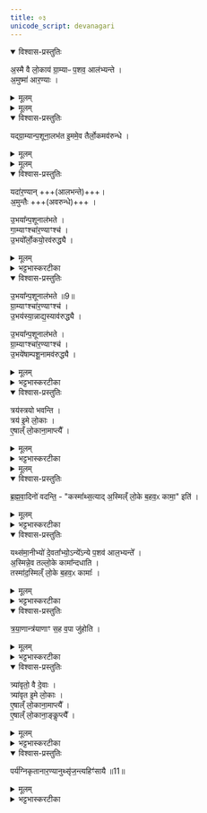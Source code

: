 ```yaml
---
title: ०३
unicode_script: devanagari
---
```



<details open><summary>विश्वास-प्रस्तुतिः</summary>

अ॒स्मै वै लो॒काय॑ ग्रा॒म्याᳶ प॒शव॒ आल॑भ्यन्ते ।  
अ॒मुष्मा॑ आर॒ण्याः ।  
</details>

<details><summary>मूलम्</summary>

अ॒स्मै वै लो॒काय॑ ग्रा॒म्याᳶ प॒शव॒ आल॑भ्यन्ते ।  
अ॒मुष्मा॑ आर॒ण्याः ।  
</details>


<details><summary>मूलम्</summary>

यद्ग्रा॒म्यान्प॒शूना॒लभ॑ते ।  
इ॒ममे॒व तैर्लो॒कमव॑रुन्धे ।  
</details>

<details open><summary>विश्वास-प्रस्तुतिः</summary>

यद्ग्रा॒म्यान्प॒शूना॒लभ॑त इ॒ममे॒व तैर्लो॒कमव॑रुन्धे ।  
</details>

<details><summary>मूलम्</summary>

यद्ग्रा॒म्यान्प॒शूना॒लभ॑त इ॒ममे॒व तैर्लो॒कमव॑रुन्धे ।  
</details>


<details><summary>मूलम्</summary>

यदा॑र॒ण्यान् ।  
अ॒मुन्तैः।  
</details>

<details open><summary>विश्वास-प्रस्तुतिः</summary>

यदा॑र॒ण्यान् +++(आलभन्ते)+++।  
अ॒मुन्तैः +++(अवरुन्धे)+++ ।  

उ॒भया᳚न्प॒शूनाल॑भते ।  
गा॒म्याꣳश्चा॑र॒ण्याꣳश्च॑ ।  
उ॒भयो᳚र्लो॒कयो॒रव॑रुद्ध्यै ।  
</details>

<details><summary>मूलम्</summary>

यदा॑र॒ण्यान् +++(आलभन्ते)+++।  
अ॒मुन्तैः +++(अवरुन्धे)+++ ।  

उ॒भया᳚न्प॒शूनाल॑भते ।  
गा॒म्याꣳश्चा॑र॒ण्याꣳश्च॑ ।  
उ॒भयो᳚र्लो॒कयो॒रव॑रुद्ध्यै ।  
</details>

<details><summary>भट्टभास्करटीका</summary>

1अस्मै वा इयादि ॥ गतम् । यदारण्यानिति आलभन्त इत्येव । अमुं तैरिति । अवरुन्ध इत्येव । एवमन्यतरालम्भे अन्यतरावरोधः उभयालम्भेनोभयावरोधः ।  
</details>

<details open><summary>विश्वास-प्रस्तुतिः</summary>

उ॒भया᳚न्प॒शूनाल॑भते ॥9॥  
ग्रा॒म्याꣳश्चा॑र॒ण्याꣳश्च॑ ।  
उ॒भय॑स्या॒न्नाद्य॒स्याव॑रुद्ध्यै ।  

उ॒भया᳚न्प॒शूनाल॑भते ।  
ग्रा॒म्याꣳश्चा॑र॒ण्याꣳश्च॑ ।  
उ॒भये॑षाम्पशू॒नामव॑रुद्ध्यै ।  
</details>

<details><summary>मूलम्</summary>

उ॒भया᳚न्प॒शूनाल॑भते ॥9॥  
ग्रा॒म्याꣳश्चा॑र॒ण्याꣳश्च॑ ।  
उ॒भय॑स्या॒न्नाद्य॒स्याव॑रुद्ध्यै ।  

उ॒भया᳚न्प॒शूनाल॑भते ।  
ग्रा॒म्याꣳश्चा॑र॒ण्याꣳश्च॑ ।  
उ॒भये॑षाम्पशू॒नामव॑रुद्ध्यै ।  
</details>

<details><summary>भट्टभास्करटीका</summary>

फलान्तरविधानार्थं द्वितीयं तृतीयं च विदधाति । उभयालम्भनेन ग्राम्यारण्यात्मकस्योभयस्य अन्नस्य अवरोधः, उभयेषां पशूनां अवरोधश्च ॥
</details>

<details open><summary>विश्वास-प्रस्तुतिः</summary>

त्रय॑स्त्रयो भवन्ति ।  
त्रय॑ इ॒मे लो॒काः ।  
ए॒षाल्ँ लो॒काना॒माप्त्यै᳚ ।  
</details>

<details><summary>मूलम्</summary>

त्रय॑स्त्रयो भवन्ति ।  
त्रय॑ इ॒मे लो॒काः ।  
ए॒षाल्ँ लो॒काना॒माप्त्यै᳚ ।  
</details>

<details><summary>भट्टभास्करटीका</summary>

2त्रयस्त्रय इति ॥ एकैकस्यै देवताय त्रयस्त्रयः पशवो भवन्ति । यथा रोहितादयस्त्रयः प्राजापत्याः बभ्र्वादयस्त्रयो रौद्राः तिस्रः कृष्णा वशा वारुण्य इत्यादि । तत्त्रित्वान्वयात् लोकत्रयाप्त्यै भवति ॥
</details>


<details><summary>मूलम्</summary>

ब्र॒ह्म॒वा॒दिनो॑ वदन्ति ।  
कस्मा᳚थ्स॒त्यात् ॥10॥  
अ॒स्मिल्ँ लो॒के ब॒हव॒ᳵ कामा॒ इति॑ ।  
</details>

<details open><summary>विश्वास-प्रस्तुतिः</summary>

ब्र॒ह्म॒वा॒दिनो॑ वदन्ति॒ - "कस्मा᳚थ्स॒त्याद् अ॒स्मिल्ँ लो॒के ब॒हव॒ᳵ कामा॒" इति॑ ।  
</details>

<details><summary>मूलम्</summary>

ब्र॒ह्म॒वा॒दिनो॑ वदन्ति॒ - "कस्मा᳚थ्स॒त्याद् अ॒स्मिल्ँ लो॒के ब॒हव॒ᳵ कामा॒" इति॑ ।  
</details>

<details><summary>भट्टभास्करटीका</summary>

3ब्रह्मवादिन इत्यादि ॥ कस्मात् कारणात् अस्मिन् मनुष्यलोके एकैकस्य पुरुषस्य बहवः कामा रुचयो भवन्ति? इति ब्रह्मवादिनः पृच्छन्ति,
</details>

<details open><summary>विश्वास-प्रस्तुतिः</summary>

यथ्स॑मा॒नीभ्यो॑ दे॒वता᳚भ्यो॒ऽन्ये᳚ऽन्ये प॒शव॑ आल॒भ्यन्ते᳚ ।  
अ॒स्मिन्ने॒व तल्लो॒के कामा᳚न्दधाति ।  
तस्मा॑द॒स्मिल्ँ लो॒के ब॒हव॒ᳵ कामाः᳚ ।  
</details>

<details><summary>मूलम्</summary>

यथ्स॑मा॒नीभ्यो॑ दे॒वता᳚भ्यो॒ऽन्ये᳚ऽन्ये प॒शव॑ आल॒भ्यन्ते᳚ ।  
अ॒स्मिन्ने॒व तल्लो॒के कामा᳚न्दधाति ।  
तस्मा॑द॒स्मिल्ँ लो॒के ब॒हव॒ᳵ कामाः᳚ ।  
</details>

<details><summary>भट्टभास्करटीका</summary>

उत्तरं - यदित्यादि । समानीभ्यो देवताभ्यः एकैकस्यै देवतायै अन्येऽन्ये पृथक्स्वभावाः पशव आलभ्यन्ते, यथा एकस्मै प्रजापतये रोहितादयस्त्रयः, तेनायमस्मिन् लोके बहून् कामान् दधाति स्थापयति यजमानः । तस्मात् अद्यत्वेऽपि बहवः कामा भवन्ति ॥
</details>

<details open><summary>विश्वास-प्रस्तुतिः</summary>

त्र॒या॒णान्त्र॑याणाꣳ स॒ह व॒पा जु॑होति ।  
</details>

<details><summary>मूलम्</summary>

त्र॒या॒णान्त्र॑याणाꣳ स॒ह व॒पा जु॑होति ।  
</details>

<details><summary>भट्टभास्करटीका</summary>

4त्रयाणां त्रयाणामिति ॥ एकदेवत्यानां प्राजापत्यादीनाम् ।  
</details>

<details open><summary>विश्वास-प्रस्तुतिः</summary>

त्र्या॑वृतो॒ वै दे॒वाः ।  
त्र्या॑वृत इ॒मे लो॒काः ।  
ए॒षाल्ँ लो॒काना॒माप्त्यै᳚ ।  
ए॒षाल्ँ लो॒काना॒ङ्कॢप्त्यै᳚ ।    
</details>

<details><summary>मूलम्</summary>

त्र्या॑वृतो॒ वै दे॒वाः ।  
त्र्या॑वृत इ॒मे लो॒काः ।  
ए॒षाल्ँ लो॒काना॒माप्त्यै᳚ ।  
ए॒षाल्ँ लो॒काना॒ङ्कॢप्त्यै᳚ ।    
</details>

<details><summary>भट्टभास्करटीका</summary>

त्र्यावृत इत्यादि । व्याख्यातम् ॥
</details>

<details open><summary>विश्वास-प्रस्तुतिः</summary>

पर्य॑ग्निकृतानार॒ण्यानुथ्सृ॑ज॒न्त्यहिꣳ॑सायै ॥11॥  
</details>

<details><summary>मूलम्</summary>

पर्य॑ग्निकृतानार॒ण्यानुथ्सृ॑ज॒न्त्यहिꣳ॑सायै ॥11॥  
</details>

<details><summary>भट्टभास्करटीका</summary>

5पर्यग्निकृतानिति विहितस्यानुवादः अहिंसाया इति हेतुकथनार्थः ॥


इति तैत्तिरीयब्राह्मणे तृतीये नवमे प्रपाठके अश्वमेधे तृतीयोऽनुवाकः ॥  

</details>

